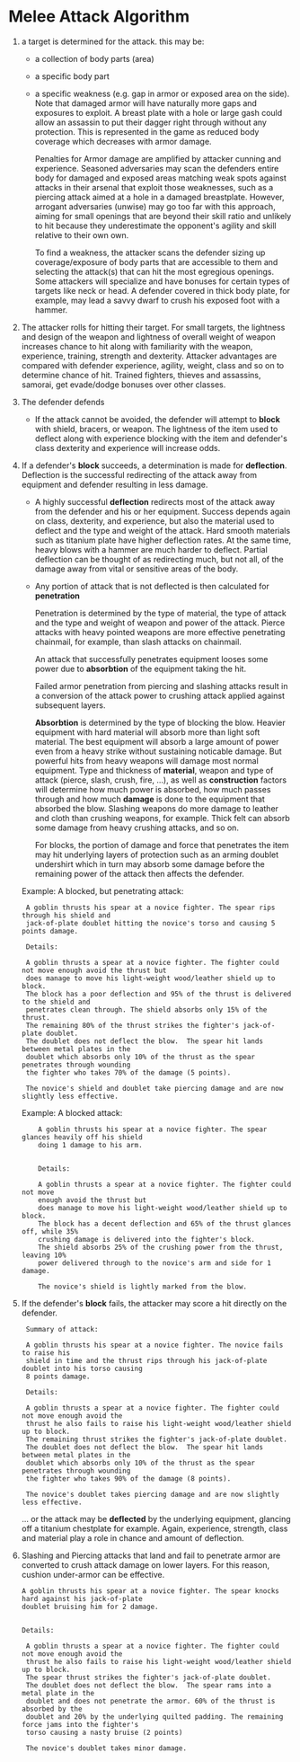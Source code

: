 # Melee Attack Algorithm

1. a target is determined for the attack. this may be:

   * a collection of body parts (area)
   
   * a specific body part
   
   * a specific weakness (e.g. gap in armor or exposed area on the side). Note that damaged armor will have
     naturally more gaps and exposures to exploit.  A breast plate with a hole or large gash could 
     allow an assassin to put their dagger right through without any protection. This is represented in the game
     as reduced body coverage which decreases with armor damage.
     
     Penalties for Armor damage are amplified by attacker cunning and experience. Seasoned adversaries 
     may scan the defenders entire body for damaged and exposed areas matching weak spots against
     attacks in their arsenal that exploit those weaknesses, such as a piercing attack aimed at a 
     hole in a damaged breastplate. However, arrogant adversaries (unwise) may go too far with this approach, 
     aiming for small openings that are beyond their skill ratio and unlikely to hit
     because they underestimate the opponent's agility and skill relative to their own own.
     
     To find a weakness, the attacker scans the defender sizing up coverage/exposure of body
     parts that are accessible to them and selecting the attack(s) that can hit the most 
     egregious openings. Some attackers will specialize and have bonuses for certain types of 
     targets like neck or head. A defender covered in thick body plate, for example, may lead 
     a savvy dwarf to crush his exposed foot with a hammer.
     
2. The attacker rolls for hitting their target. For small targets, the lightness and design of the
   weapon and lightness of overall weight of weapon increases chance to hit along with 
   familiarity with the weapon, experience, training, strength and dexterity. Attacker
   advantages are compared with defender experience, agility, weight, class and so on to 
   determine chance of hit.  Trained fighters, thieves and assassins, samorai, get evade/dodge bonuses 
   over other classes.

3. The defender defends

   * If the attack cannot be avoided, the defender will attempt to **block** with shield, 
     bracers, or weapon. The lightness of the 
     item used to deflect along with experience blocking with the item and defender's class
     dexterity and experience will increase odds.
   
4. If a defender's **block** succeeds, a determination is made for **deflection**. Deflection is the 
   successful redirecting of the attack away from equipment and defender resulting in
   less damage.
   
    * A highly successful **deflection** redirects most of the attack away from the defender and 
      his or her equipment. Success depends again on class, dexterity, and experience, but also
      the material used to deflect and the type and weight of the attack. Hard smooth materials 
      such as titanium plate have 
      higher deflection rates. At the same time, heavy blows with a hammer are much harder to deflect.
      Partial deflection can be thought of as redirecting much, but not all, of the damage away from vital
      or sensitive areas of the body.

    * Any portion of attack that is not deflected is then calculated for **penetration** 
    
      Penetration is determined by the type of material, the type of attack and the type and
      weight of weapon and power of the attack. Pierce attacks with heavy pointed weapons
      are more effective penetrating chainmail, for example, than slash attacks on chainmail.
      
      An attack that successfully penetrates equipment looses some power due to **absorbtion**
      of the equipment taking the hit.
    
      Failed armor penetration from piercing and slashing attacks result in a conversion 
      of the attack power to crushing attack applied against subsequent layers.
      
      **Absorbtion** is determined by the type of blocking the blow. Heavier equipment with
      hard material will absorb more than light soft material. The best equipment will absorb
      a large amount of power even from a heavy strike without sustaining noticable damage. But powerful
      hits from heavy weapons will damage most normal equipment. Type and thickness of **material**,
      weapon and type of attack (pierce, slash, crush, fire, ...), as well as **construction**
      factors will determine how much power 
      is absorbed, 
      how much passes through and how much **damage** is done to the equipment that absorbed the
      blow. Slashing weapons do more damage to leather and cloth than crushing weapons, for example.
      Thick felt can absorb some damage from heavy crushing attacks, and so on.
      
      For blocks, the portion of damage and force that penetrates the item may hit underlying layers of 
      protection such as an arming doublet undershirt which in turn may absorb some damage before 
      the remaining power of the attack then affects the defender.
      
   Example: A blocked, but penetrating attack:


        A goblin thrusts his spear at a novice fighter. The spear rips through his shield and
        jack-of-plate doublet hitting the novice's torso and causing 5 points damage.
        
        Details:
    
        A goblin thrusts a spear at a novice fighter. The fighter could not move enough avoid the thrust but
        does manage to move his light-weight wood/leather shield up to block. 
        The block has a poor deflection and 95% of the thrust is delivered to the shield and 
        penetrates clean through. The shield absorbs only 15% of the thrust.
        The remaining 80% of the thrust strikes the fighter's jack-of-plate doublet. 
        The doublet does not deflect the blow.  The spear hit lands between metal plates in the 
        doublet which absorbs only 10% of the thrust as the spear penetrates through wounding
        the fighter who takes 70% of the damage (5 points).
        
        The novice's shield and doublet take piercing damage and are now slightly less effective.
       
   Example: A blocked attack:
   
           A goblin thrusts his spear at a novice fighter. The spear glances heavily off his shield
           doing 1 damage to his arm.
           
           
           Details:
       
           A goblin thrusts a spear at a novice fighter. The fighter could not move 
           enough avoid the thrust but
           does manage to move his light-weight wood/leather shield up to block. 
           The block has a decent deflection and 65% of the thrust glances off, while 35% 
           crushing damage is delivered into the fighter's block. 
           The shield absorbs 25% of the crushing power from the thrust, leaving 10%
           power delivered through to the novice's arm and side for 1 damage.
           
           The novice's shield is lightly marked from the blow.
               

5. If the defender's **block** fails, the attacker may score a hit directly on the defender.

        Summary of attack:
        
        A goblin thrusts his spear at a novice fighter. The novice fails to raise his
        shield in time and the thrust rips through his jack-of-plate doublet into his torso causing
        8 points damage.
        
        Details:
    
        A goblin thrusts a spear at a novice fighter. The fighter could not move enough avoid the 
        thrust he also fails to raise his light-weight wood/leather shield up to block. 
        The remaining thrust strikes the fighter's jack-of-plate doublet. 
        The doublet does not deflect the blow.  The spear hit lands between metal plates in the 
        doublet which absorbs only 10% of the thrust as the spear penetrates through wounding
        the fighter who takes 90% of the damage (8 points).
        
        The novice's doublet takes piercing damage and are now slightly less effective.
    
    ... or the attack may be **deflected** by the underlying equipment, glancing off a titanium chestplate
    for example. Again, experience, strength, class and material play a role in chance and 
    amount of deflection.
    
6. Slashing and Piercing attacks that land and fail to penetrate armor are converted to crush attack 
   damage on lower layers. For this reason, cushion under-armor can be effective.
   
       A goblin thrusts his spear at a novice fighter. The spear knocks hard against his jack-of-plate
       doublet bruising him for 2 damage.
       
       
       Details:
   
        A goblin thrusts a spear at a novice fighter. The fighter could not move enough avoid the 
        thrust he also fails to raise his light-weight wood/leather shield up to block. 
        The spear thrust strikes the fighter's jack-of-plate doublet. 
        The doublet does not deflect the blow.  The spear rams into a metal plate in the 
        doublet and does not penetrate the armor. 60% of the thrust is absorbed by the
        doublet and 20% by the underlying quilted padding. The remaining force jams into the fighter's
        torso causing a nasty bruise (2 points)
        
        The novice's doublet takes minor damage.
